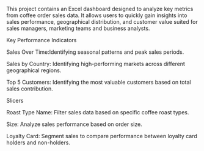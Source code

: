 This project contains an Excel dashboard designed to analyze key metrics from coffee order sales data. It allows users to quickly gain insights into sales performance, geographical distribution, and customer value suited for sales managers, marketing teams and business analysts.

Key Performance Indicators

Sales Over Time:Identifying seasonal patterns and peak sales periods.

Sales by Country: Identifying high-performing markets across different geographical regions.

Top 5 Customers: Identifying the most valuable customers based on total sales contribution.

Slicers

Roast Type Name: Filter sales data based on specific coffee roast types.

Size: Analyze sales performance based on order size.

Loyalty Card: Segment sales to compare performance between loyalty card holders and non-holders.
